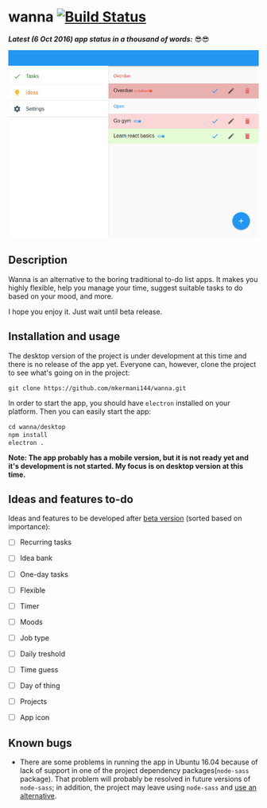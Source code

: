 wanna [![Build Status](https://travis-ci.org/mkermani144/wanna.svg?branch=master)](https://travis-ci.org/mkermani144/wanna)
====


**_Latest (6 Oct 2016) app status in a thousand of words:_** :sunglasses::sunglasses:

![alt img](current.gif)


Description
----
Wanna is an alternative to the boring traditional to-do list apps.
It makes you highly flexible, help you manage your time, suggest suitable tasks to do based on your mood, and more.

I hope you enjoy it. Just wait until beta release.


Installation and usage
----
The desktop version of the project is under development at this time and there is no release of the app yet. Everyone can, however, clone the project to see what's going on in the project:
```
git clone https://github.com/mkermani144/wanna.git
```
In order to start the app, you should have `electron` installed on your platform. Then you can easily start the app:
```
cd wanna/desktop
npm install
electron .
```
__Note: The app probably has a mobile version, but it is not ready yet and it's development is not started. My focus is on desktop version at this time.__


Ideas and features to-do
----
Ideas and features to be developed after [beta version](https://github.com/mkermani144/wanna/milestone/1) (sorted based on importance):
- [ ] Recurring tasks
- [ ] Idea bank
- [ ] One-day tasks
- [ ] Flexible
- [ ] Timer
- [ ] Moods
- [ ] Job type
- [ ] Daily treshold
- [ ] Time guess
- [ ] Day of thing
- [ ] Projects
- [ ] App icon


Known bugs
----
- There are some problems in running the app in Ubuntu 16.04 because of lack of support in one of the project dependency packages(`node-sass` package). That problem will probably be resolved in future versions of `node-sass`; in addition, the project may leave using `node-sass` and [use an alternative](https://github.com/mkermani144/wanna/issues/27).
